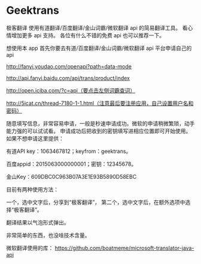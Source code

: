# Geektrans
极客翻译
使用有道翻译/百度翻译/金山词霸/微软翻译 api 的简易翻译工具。
看心情增加更多 api 支持。
各位有什么不错的免费 api 也可以推荐一下。

想使用本 app 首先你要去有道/百度翻译/金山词霸/微软翻译 api 平台申请自己的 api

http://fanyi.youdao.com/openapi?path=data-mode

http://api.fanyi.baidu.com/api/trans/product/index

http://open.iciba.com/?c=api（要点击左侧词霸查词）

http://5icat.cn/thread-7180-1-1.html（注意最后要注册应用，自己设置用户名和密码）

随意填写信息，非常容易申请，一般是秒速申请成功。微软的申请稍微繁琐，动手能力强的可以试试看。
申请成功后把收到的密钥填写进相应位置即可开始使用。
如果不想申请这里提供：

有道API key：1063467812；keyfrom：geektrans。

百度appid：2015063000000001；密钥：12345678。

金山Key：609DBC0C963B07A3E1E93B5890D58EBC

目前有两种使用方法：

一个，选中文字后，分享到“极客翻译”，
第二个，选中文字后，在额外选项中选择“极客翻译”。

翻译结果以气泡形式弹出。

非常简单的东西，也没啥技术含量。

微软翻译使用的库：
https://github.com/boatmeme/microsoft-translator-java-api